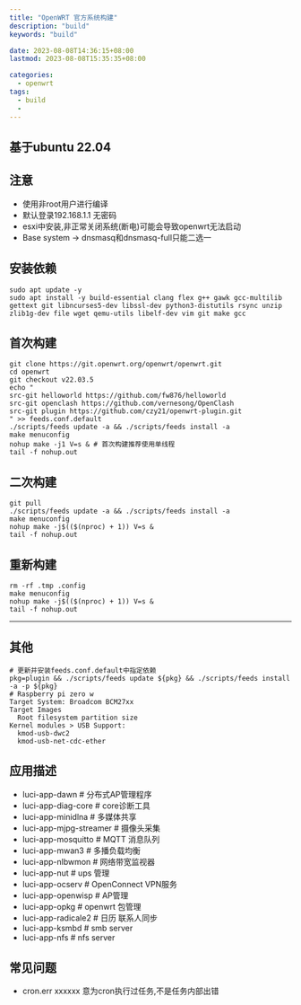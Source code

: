```yaml
---
title: "OpenWRT 官方系统构建"
description: "build"
keywords: "build"

date: 2023-08-08T14:36:15+08:00
lastmod: 2023-08-08T15:35:35+08:00

categories:
  - openwrt
tags:
  - build
  -
---
```

## 基于ubuntu 22.04
## 注意
- 使用非root用户进行编译
- 默认登录192.168.1.1 无密码
- esxi中安装,非正常关闭系统(断电)可能会导致openwrt无法启动
- Base system -> dnsmasq和dnsmasq-full只能二选一
## 安装依赖
```shell
sudo apt update -y
sudo apt install -y build-essential clang flex g++ gawk gcc-multilib gettext git libncurses5-dev libssl-dev python3-distutils rsync unzip zlib1g-dev file wget qemu-utils libelf-dev vim git make gcc
```
## 首次构建
```shell
git clone https://git.openwrt.org/openwrt/openwrt.git
cd openwrt
git checkout v22.03.5
echo "
src-git helloworld https://github.com/fw876/helloworld
src-git openclash https://github.com/vernesong/OpenClash
src-git plugin https://github.com/czy21/openwrt-plugin.git
" >> feeds.conf.default
./scripts/feeds update -a && ./scripts/feeds install -a
make menuconfig
nohup make -j1 V=s & # 首次构建推荐使用单线程
tail -f nohup.out
```
## 二次构建
```shell
git pull
./scripts/feeds update -a && ./scripts/feeds install -a
make menuconfig
nohup make -j$(($(nproc) + 1)) V=s &
tail -f nohup.out
```
## 重新构建
```shell
rm -rf .tmp .config
make menuconfig
nohup make -j$(($(nproc) + 1)) V=s &
tail -f nohup.out
```
----
## 其他
```shell
# 更新并安装feeds.conf.default中指定依赖
pkg=plugin && ./scripts/feeds update ${pkg} && ./scripts/feeds install -a -p ${pkg}
# Raspberry pi zero w
Target System: Broadcom BCM27xx
Target Images 
  Root filesystem partition size
Kernel modules > USB Support:
  kmod-usb-dwc2
  kmod-usb-net-cdc-ether
```
## 应用描述
  * luci-app-dawn           # 分布式AP管理程序
  * luci-app-diag-core      # core诊断工具
  * luci-app-minidlna       # 多媒体共享
  * luci-app-mjpg-streamer  # 摄像头采集
  * luci-app-mosquitto      # MQTT 消息队列
  * luci-app-mwan3          # 多播负载均衡
  * luci-app-nlbwmon        # 网络带宽监视器
  * luci-app-nut            # ups 管理
  * luci-app-ocserv         # OpenConnect VPN服务
  * luci-app-openwisp       # AP管理
  * luci-app-opkg           # openwrt 包管理
  * luci-app-radicale2      # 日历 联系人同步
  * luci-app-ksmbd          # smb server
  * luci-app-nfs            # nfs server
## 常见问题
 * cron.err xxxxxx 意为cron执行过任务,不是任务内部出错
